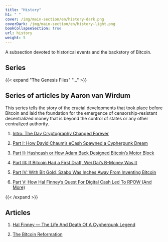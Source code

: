 ```yaml
---
title: "History"
h1: " "
cover: /img/main-section/en/history-dark.png
coverDark: /img/main-section/en/history-light.png
bookCollapseSection: true
url: history
weight: 5
---
```


A subsection devoted to historical events and the backstory of Bitcoin.

## Series  

{{< expand "The Genesis Files" "..." >}}

## Series of articles by Aaron van Wirdum

This series tells the story of the crucial developments that took place before Bitcoin and laid the foundation for the emergence of censorship-resistant decentralized money that is beyond the control of states or any other centralized authority.

1. [Intro: The Day Cryptography Changed Forever](/en/gf/genesis-intro)

2. [Part I: How David Chaum’s eCash Spawned a Cypherpunk Dream](/en/gf/genesis-1)

3. [Part II: Hashcash or How Adam Back Designed Bitcoin’s Motor Block](/en/gf/genesis-2)

4. [Part III: If Bitcoin Had a First Draft, Wei Dai’s B-Money Was It](/en/gf/genesis-3)

5. [Part IV: With Bit Gold, Szabo Was Inches Away From Inventing Bitcoin](/en/gf/genesis-4)

6. [Part V: How Hal Finney’s Quest For Digital Cash Led To RPOW (And More)](/en/gf/genesis-5)

{{< /expand >}}

## Articles

1. [Hal Finney — The Life And Death Of A Cypherpunk Legend](/en/hal-finney)

2. [The Bitcoin Reformation](/en/bitcoin-reformation)

